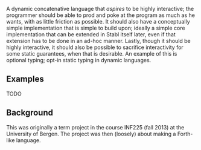 A dynamic concatenative language that *aspires* to be highly interactive; the programmer should be able to prod and poke at the program as much as he wants, with as little friction as possible. It should also have a conceptually simple implementation that is simple to build upon; ideally a simple core implementation that can be extended in Stabl itself later, even if that extension has to be done in an ad-hoc manner. Lastly, though it should be highly interactive, it should also be possible to sacrifice interactivity for some static guarantees, when that is desirable. An example of this is optional typing; opt-in static typing in dynamic languages.

Examples
---

TODO

Background
----

This was originally a term project in the course INF225 (fall 2013) at the University of Bergen. The project was then (loosely) about making a Forth-like language. 
